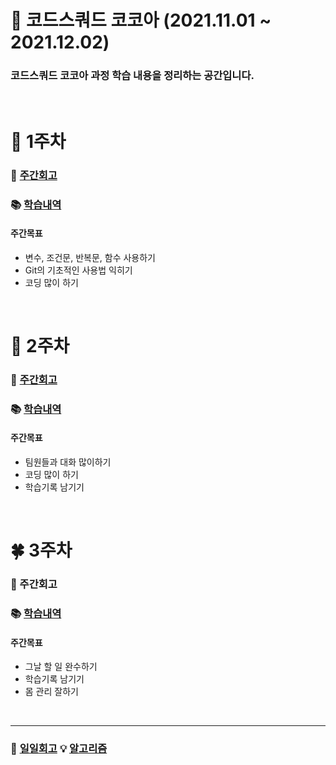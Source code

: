 # 📘 코드스쿼드 코코아 (2021.11.01 ~ 2021.12.02)

### 코드스쿼드 코코아 과정 학습 내용을 정리하는 공간입니다.

<br>

# 🌱 1주차

### 💭 [주간회고](https://github.com/nohriter/TIL/blob/main/21.11/211105.md)
### 📚 [학습내역](https://github.com/nohriter/codesquad-cocoa2021/tree/main/src/contents/week1)


#### 주간목표
- 변수, 조건문, 반복문, 함수 사용하기
- Git의 기초적인 사용법 익히기
- 코딩 많이 하기

<br>

# 🌿 2주차

### 💭 [주간회고](https://github.com/nohriter/TIL/blob/main/21.11/211112.md)
### 📚 [학습내역](https://github.com/nohriter/codesquad-cocoa2021/tree/main/src/contents/week2)

#### 주간목표
- 팀원들과 대화 많이하기
- 코딩 많이 하기
- 학습기록 남기기

<br>

# 🍀 3주차

### 💭 주간회고
### 📚 [학습내역](https://github.com/nohriter/codesquad-cocoa2021/tree/main/src/contents/week3)


#### 주간목표
- 그날 할 일 완수하기
- 학습기록 남기기
- 몸 관리 잘하기

<br>

---

### 🌙 [일일회고](https://github.com/nohriter/TIL)  💡 [알고리즘](https://github.com/nohriter/Algorithm)

